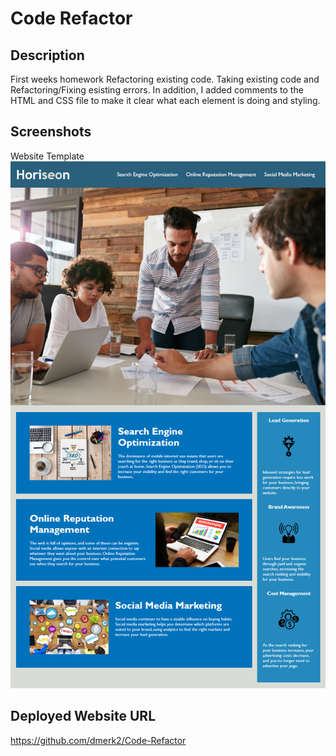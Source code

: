 # Code Refactor 

## Description
First weeks homework Refactoring existing code. Taking existing code and Refactoring/Fixing esisting errors. In addition, I added comments to the HTML and CSS file to make it clear what each element is doing and styling. 

## Screenshots
Website Template
<img src="Assets\01-html-css-git-homework-demo.png"></img>

## Deployed Website URL
https://github.com/dmerk2/Code-Refactor